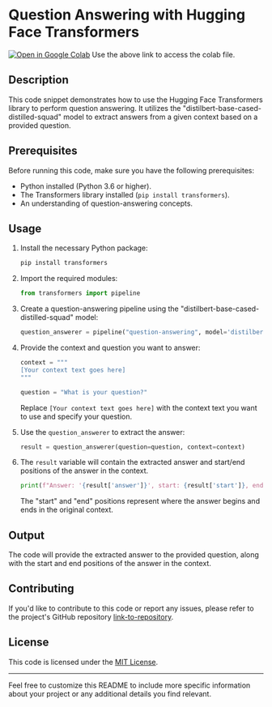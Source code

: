 
# Question Answering with Hugging Face Transformers

[![Open in Google Colab](https://colab.research.google.com/assets/colab-badge.svg)](https://colab.research.google.com/drive/16rhSZtvo1Pn1YkSL4iyNSvBtHtVE7y1b?authuser=1#scrollTo=qcC7FPE380Ra)
Use the above link to access the colab file.


## Description

This code snippet demonstrates how to use the Hugging Face Transformers library to perform question answering. It utilizes the "distilbert-base-cased-distilled-squad" model to extract answers from a given context based on a provided question.

## Prerequisites

Before running this code, make sure you have the following prerequisites:

- Python installed (Python 3.6 or higher).
- The Transformers library installed (`pip install transformers`).
- An understanding of question-answering concepts.

## Usage

1. Install the necessary Python package:

   ```bash
   pip install transformers
   ```

2. Import the required modules:

   ```python
   from transformers import pipeline
   ```

3. Create a question-answering pipeline using the "distilbert-base-cased-distilled-squad" model:

   ```python
   question_answerer = pipeline("question-answering", model='distilbert-base-cased-distilled-squad')
   ```

4. Provide the context and question you want to answer:

   ```python
   context = """
   [Your context text goes here]
   """

   question = "What is your question?"
   ```

   Replace `[Your context text goes here]` with the context text you want to use and specify your question.

5. Use the `question_answerer` to extract the answer:

   ```python
   result = question_answerer(question=question, context=context)
   ```

6. The `result` variable will contain the extracted answer and start/end positions of the answer in the context.

   ```python
   print(f"Answer: '{result['answer']}', start: {result['start']}, end: {result['end']}")
   ```

   The "start" and "end" positions represent where the answer begins and ends in the original context.

## Output

The code will provide the extracted answer to the provided question, along with the start and end positions of the answer in the context.

## Contributing

If you'd like to contribute to this code or report any issues, please refer to the project's GitHub repository [link-to-repository](https://github.com/your-repo-link).

## License

This code is licensed under the [MIT License](LICENSE.txt).

---

Feel free to customize this README to include more specific information about your project or any additional details you find relevant.
